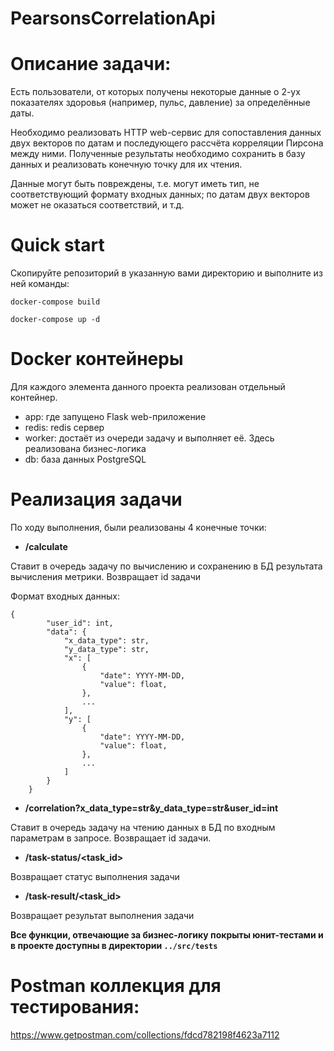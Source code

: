 # PearsonsCorrelationApi

# Описание задачи: #
Есть пользователи, от которых получены некоторые данные о 2-ух показателях здоровья (например, пульс, давление) за определённые даты.


Необходимо реализовать HTTP web-сервис для сопоставления данных двух векторов по датам и последующего рассчёта корреляции Пирсона между ними. Полученные результаты необходимо сохранить в базу данных и реализовать конечную точку для их чтения.

Данные могут быть повреждены, т.е. могут иметь тип, не соответствующий формату входных данных; по датам двух векторов может не оказаться соответствий, и т.д.
# Quick start #

Скопируйте репозиторий в указанную вами директорию и выполните из ней команды:

` docker-compose build `

` docker-compose up -d `

# Docker контейнеры #
Для каждого элемента данного проекта реализован отдельный контейнер.

* app: где запущено Flask web-приложение
* redis: redis сервер
* worker: достаёт из очереди задачу и выполняет её. Здесь реализована бизнес-логика
* db: база данных PostgreSQL

# Реализация задачи #

По ходу выполнения, были реализованы 4 конечные точки:

* **/calculate**

Ставит в очередь задачу по вычислению и сохранению в БД результата вычисления метрики. Возвращает id задачи

Формат входных данных:
```
{
        "user_id": int,
        "data": {
            "x_data_type": str,
            "y_data_type": str,
            "x": [
                {
                    "date": YYYY-MM-DD,
                    "value": float,
                },
                ...
            ],
            "y": [
                {
                    "date": YYYY-MM-DD,
                    "value": float,
                },
                ...
            ]
        }
    }
```

* **/correlation?x_data_type=str&y_data_type=str&user_id=int**

Ставит в очередь задачу на чтению данных в БД по входным параметрам в запросе. Возвращает id задачи.


* **/task-status/<task_id>**

Возвращает статус выполнения задачи


* **/task-result/<task_id>**

Возвращает результат выполнения задачи





**Все функции, отвечающие за бизнес-логику покрыты юнит-тестами и в проекте доступны в директории ` ../src/tests `**

# Postman коллекция для тестирования: # 
https://www.getpostman.com/collections/fdcd782198f4623a7112